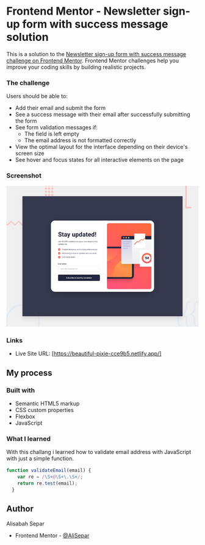 # Frontend Mentor - Newsletter sign-up form with success message solution

This is a solution to the [Newsletter sign-up form with success message challenge on Frontend Mentor](https://www.frontendmentor.io/challenges/newsletter-signup-form-with-success-message-3FC1AZbNrv). Frontend Mentor challenges help you improve your coding skills by building realistic projects. 


### The challenge

Users should be able to:

- Add their email and submit the form
- See a success message with their email after successfully submitting the form
- See form validation messages if:
  - The field is left empty
  - The email address is not formatted correctly
- View the optimal layout for the interface depending on their device's screen size
- See hover and focus states for all interactive elements on the page

### Screenshot

![](./design/desktop-preview.jpg)

### Links

<!-- - Solution URL: [Add solution URL here](https://your-solution-url.com) -->
- Live Site URL: [https://beautiful-pixie-cce9b5.netlify.app/]

## My process

### Built with

- Semantic HTML5 markup
- CSS custom properties
- Flexbox
- JavaScript

### What I learned

With this challang i learned how to validate email address with JavaScript with just a simple function.
```js
function validateEmail(email) {
    var re = /\S+@\S+\.\S+/;
    return re.test(email);
  }
```

## Author

Alisabah Separ
- Frontend Mentor - [@AliSepar](https://www.frontendmentor.io/profile/AliSepar)


